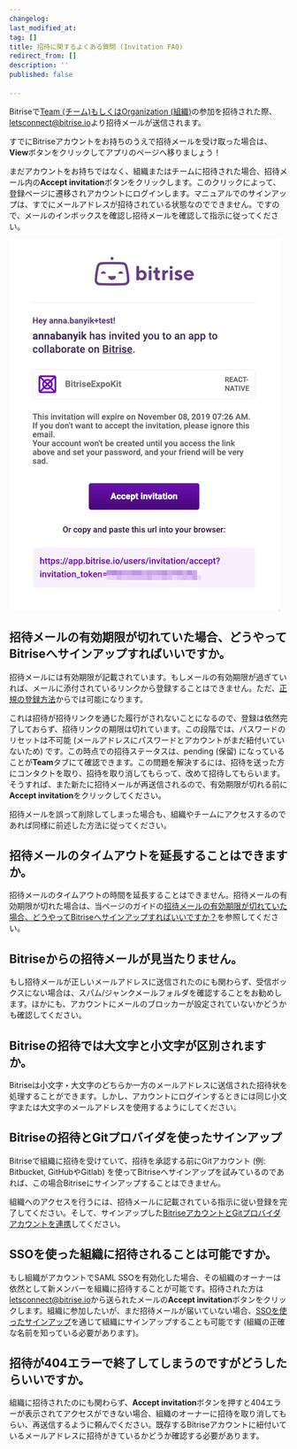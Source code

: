 ```yaml
---
changelog:
last_modified_at:
tag: []
title: 招待に関するよくある質問 (Invitation FAQ)
redirect_from: []
description: ''
published: false

---
```

Bitriseで[Team (チーム)もしくはOrganization (組織)](/jp/team-management/teams-vs-organizations-index/)の参加を招待された際、[letsconnect@bitrise.io](mailto:letsconnect@bitrise.io)より招待メールが送信されます。

すでにBitriseアカウントをお持ちのうえで招待メールを受け取った場合は、**View**ボタンをクリックしてアプリのページへ移りましょう！

まだアカウントをお持ちではなく、組織またはチームに招待された場合、招待メール内の**Accept invitation**ボタンをクリックします。このクリックによって、登録ページに遷移されアカウントにログインします。マニュアルでのサインアップは、すでにメールアドレスが招待されている状態なのでできません。ですので、メールのインボックスを確認し招待メールを確認して指示に従ってください。

![{{ page.title }}](/img/accept-invitation-1.jpg)

## 招待メールの有効期限が切れていた場合、どうやってBitriseへサインアップすればいいですか。

招待メールには有効期限が記載されています。もしメールの有効期限が過ぎていれば、メールに添付されているリンクから登録することはできません。ただ、[正規の登録方法](/jp/getting-started/signing-up-to-bitrise/　)からでは可能になります。

これは招待が招待リンクを通じた履行がされないことになるので、登録は依然完了しておらず、招待リンクの期限は切れています。この段階では、パスワードのリセットは不可能 (メールアドレスにパスワードとアカウントがまだ紐付いていないため) です。この時点での招待ステータスは、pending (保留) になっていることが**Team**タブにて確認できます。この問題を解決するには、招待を送った方にコンタクトを取り、招待を取り消してもらって、改めて招待してもらいます。そうすれば、また新たに招待メールが再送信されるので、有効期限が切れる前に**Accept invitation**をクリックしてください。

招待メールを誤って削除してしまった場合も、組織やチームにアクセスするのであれば同様に前述した方法に従ってください。

## 招待メールのタイムアウトを延長することはできますか。

招待メールのタイムアウトの時間を延長することはできません。招待メールの有効期限が切れた場合は、当ページのガイドの[招待メールの有効期限が切れていた場合、どうやってBitriseへサインアップすればいいですか？]()を参照してください。

## Bitriseからの招待メールが見当たりません。

もし招待メールが正しいメールアドレスに送信されたのにも関わらず、受信ボックスにない場合は、スパム/ジャンクメールフォルダを確認することをお勧めします。ほかにも、アカウントにメールのブロッカーが設定されていないかどうかも確認してください。

## Bitriseの招待では大文字と小文字が区別されますか。

Bitriseは小文字・大文字のどちらか一方のメールアドレスに送信された招待状を処理することができます。しかし、アカウントにログインするときには同じ小文字または大文字のメールアドレスを使用するようにしてください。

## Bitriseの招待とGitプロバイダを使ったサインアップ

Bitriseで組織に招待を受けていて、招待を承認する前にGitアカウント (例: Bitbucket, GitHubやGitlab) を使ってBitriseへサインアップを試みているのであれば、この場合Bitriseにサインアップすることはできません。

組織へのアクセスを行うには、招待メールに記載されている指示に従い登録を完了してください。そして、サインアップした[BitriseアカウントとGitプロバイダアカウントを連携](/jp/getting-started/connecting-to-services/connecting-to-services-index/)してください。

## SSOを使った組織に招待されることは可能ですか。

もし組織がアカウントでSAML SSOを有効化した場合、その組織のオーナーは依然として新メンバーを組織に招待することが可能です。招待された方は[letsconnect@bitrise.io](mailto:letsconnect@bitrise.io)から送られたメールの**Accept invitation**ボタンをクリックします。組織に参加したいが、まだ招待メールが届いていない場合、[SSOを使ったサインアップ](/jp/getting-started/signing-up-to-bitrise/#ssoを使ったサインアップ)を通じて組織にサインアップすることも可能です (組織の正確な名前を知っている必要があります)。

## 招待が404エラーで終了してしまうのですがどうしたらいいですか。

組織に招待されたのにも関わらず、**Accept invitation**ボタンを押すと404エラーが表示されてアクセスができない場合、組織のオーナーに招待を取り消してもらい、再送信するように頼んでください。既存するBitriseアカウントに紐付いているメールアドレスに招待がきているかどうか確認する必要があります。